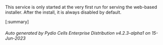 






This service is only started at the very first run for serving the web-based installer. After the install, it is always disabled by default.

[:summary]

###### Auto generated by Pydio Cells Enterprise Distribution v4.2.3-alpha1 on 15-Jun-2023
